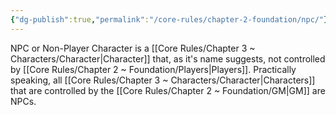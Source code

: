 ```yaml
---
{"dg-publish":true,"permalink":"/core-rules/chapter-2-foundation/npc/"}
---
```


NPC or Non-Player Character is a [[Core Rules/Chapter 3 ~ Characters/Character\|Character]] that, as it's name suggests, not controlled by [[Core Rules/Chapter 2 ~ Foundation/Players\|Players]]. Practically speaking, all [[Core Rules/Chapter 3 ~ Characters/Character\|Characters]] that are controlled by the [[Core Rules/Chapter 2 ~ Foundation/GM\|GM]] are NPCs.